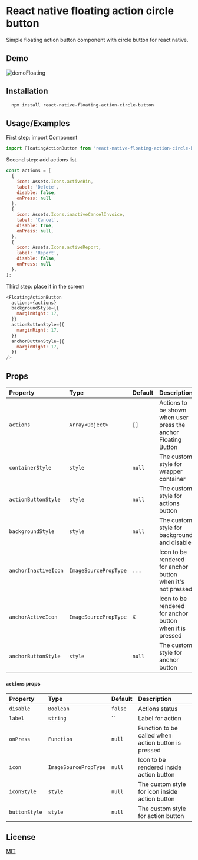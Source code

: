 
# React native floating action circle button

Simple floating action button component with circle button for react native.




## Demo

![demoFloating](https://user-images.githubusercontent.com/80142234/187081864-8d45206c-68bb-458d-9043-e71a65bc6f7c.gif)



## Installation

```bash
  npm install react-native-floating-action-circle-button
```

## Usage/Examples

First step: import Component
```javascript
import FloatingActionButton from 'react-native-floating-action-circle-button'
```

Second step: add actions list
```javascript
const actions = [
  {
    icon: Assets.Icons.activeBin,
    label: 'Delete',
    disable: false,
    onPress: null
  },
  {
    icon: Assets.Icons.inactiveCancelInvoice,
    label: 'Cancel',
    disable: true,
    onPress: null,
  },
  {
    icon: Assets.Icons.activeReport,
    label: 'Report',
    disable: false,
    onPress: null
  },
];
```

Third step: place it in the screen
```javascript
<FloatingActionButton 
  actions={actions}
  backgroundStyle={{
    marginRight: 17,
  }}
  actionButtonStyle={{
    marginRight: 17,
  }}
  anchorButtonStyle={{
    marginRight: 17,
  }}
/>
```

## Props

| Property  | Type            | Default | Description                |
| :-------- | :-------        |:---  | :------------------------- |
| `actions` | `Array<Object>` |`[]`  | Actions to be shown when user press the anchor Floating Button |
| `containerStyle` | `style`  |`null`| The custom style for wrapper container |
| `actionButtonStyle` | `style` | `null` | The custom style for actions button |
| `backgroundStyle` | `style` | `null` | The custom style for background and disable |
| `anchorInactiveIcon` | `ImageSourcePropType` | `...` | Icon to be rendered for anchor button when it's not pressed |
| `anchorActiveIcon` | `ImageSourcePropType` | `X` | Icon to be rendered for anchor button when it is pressed |
| `anchorButtonStyle` | `style` | `null` | The custom style for anchor button |

#### `actions` props

| Property  | Type            | Default | Description                |
| :-------- | :-------        |:---  | :------------------------- |
| `disable` | `Boolean` |`false`| Actions status |
| `label` | `string`  |``| Label for action |
| `onPress` | `Function` | `null` | Function to be called when action button is pressed |
| `icon` | `ImageSourcePropType` | `null` | Icon to be rendered inside action button |
| `iconStyle` | `style` | `null` | The custom style for icon inside action button |
| `buttonStyle` | `style` | `null` | The custom style for action button |



## License

[MIT](https://choosealicense.com/licenses/mit/)

